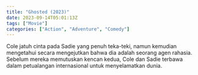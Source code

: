 ```yaml
---
title: "Ghosted (2023)"
date: 2023-09-14T05:01:13Z
tags: ["Movie"]
categories: ["Action", "Adventure", "Comedy"]
---
```


Cole jatuh cinta pada Sadie yang penuh teka-teki, namun kemudian mengetahui secara mengejutkan bahwa dia adalah seorang agen rahasia. Sebelum mereka memutuskan kencan kedua, Cole dan Sadie terbawa dalam petualangan internasional untuk menyelamatkan dunia.

  <mux-player stream-type="on-demand"
  src="https://kp3d-my.sharepoint.com/personal/ryoo_kp3d_onmicrosoft_com/_layouts/15/download.aspx?share=EeQNqDbh5mhHlfkiCWG5ft8BnZ-zBoHqOkpiKP7-0JcvSA" metadata-video-title="Ghosted (2023)" prefer-playback="mse" controls>
  </mux-player>
  
  
  <script src="https://cdn.jsdelivr.net/npm/@mux/mux-player"></script>
  
   <script id="Vffn02zLDO75JxwSZo5cD6RnM02j98zrWmtGsJcnuosZo" type="application/ld+json">
 {
  "@context": "https://schema.org/",
  "@type": "VideoObject",
  "name": "Ghosted (2023)",
  "contentUrl": "https://stream.mux.com/Vffn02zLDO75JxwSZo5cD6RnM02j98zrWmtGsJcnuosZo.m3u8",
  "thumbnailUrl": "https://www.themoviedb.org/t/p/original/wWLgdegMARMp4tMVllLumFcdBqm.jpg?width=314&fit_mode=preserve&time=25",
  "uploadDate": "2023-09-14T05:01:13Z",
}

</script>
